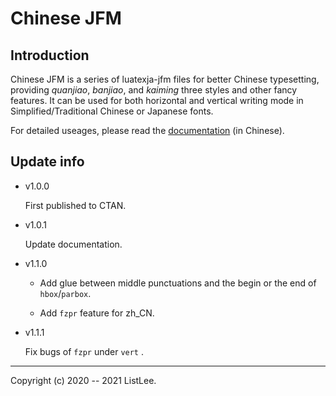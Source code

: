 # Chinese JFM

## Introduction

Chinese JFM is a series of luatexja-jfm files for better Chinese typesetting, providing *quanjiao*, *banjiao*, and *kaiming* three styles and other fancy features. It can be used for both horizontal and vertical writing mode in Simplified/Traditional Chinese or Japanese fonts.

For detailed useages, please read the [documentation](chinese-jfm.pdf) (in Chinese).

## Update info

* v1.0.0

    First published to CTAN.

* v1.0.1

    Update documentation.

* v1.1.0

    - Add glue between middle punctuations and the begin or the end of `hbox`/`parbox`.

    - Add `fzpr` feature for zh_CN.

* v1.1.1

    Fix bugs of `fzpr` under `vert` .

---
Copyright (c) 2020 -- 2021 ListLee.
